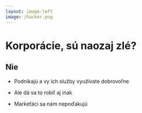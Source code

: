 ```yaml
---
layout: image-left
image: /hacker.png
---
```


# Korporácie, sú naozaj zlé?

## Nie

- Podnikajú a vy ich služby využívate dobrovoľne

- Ale dá sa to robiť aj inak

- Markeťáci sa nám nepoďakujú